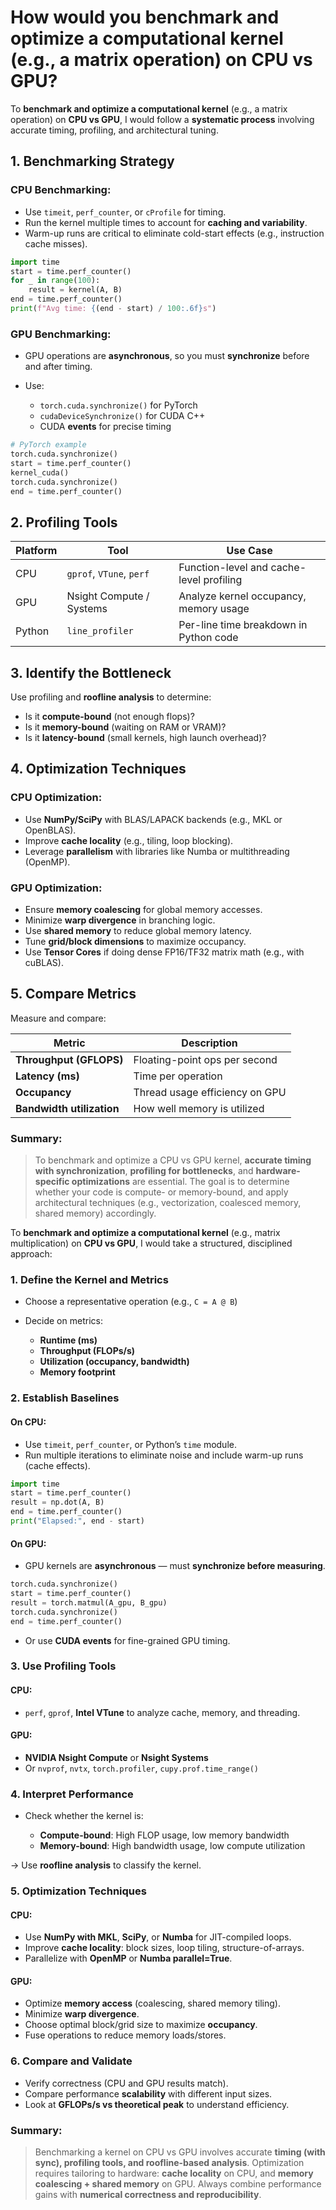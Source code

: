 # How would you benchmark and optimize a computational kernel (e.g., a matrix operation) on CPU vs GPU?

To **benchmark and optimize a computational kernel** (e.g., a matrix operation) on **CPU vs GPU**, I would follow a **systematic process** involving accurate timing, profiling, and architectural tuning.

## 1. **Benchmarking Strategy**

### CPU Benchmarking:

- Use `timeit`, `perf_counter`, or `cProfile` for timing.
- Run the kernel multiple times to account for **caching and variability**.
- Warm-up runs are critical to eliminate cold-start effects (e.g., instruction cache misses).

```python
import time
start = time.perf_counter()
for _ in range(100):
    result = kernel(A, B)
end = time.perf_counter()
print(f"Avg time: {(end - start) / 100:.6f}s")
```

### GPU Benchmarking:

- GPU operations are **asynchronous**, so you must **synchronize** before and after timing.
- Use:

  - `torch.cuda.synchronize()` for PyTorch
  - `cudaDeviceSynchronize()` for CUDA C++
  - CUDA **events** for precise timing

```python
# PyTorch example
torch.cuda.synchronize()
start = time.perf_counter()
kernel_cuda()
torch.cuda.synchronize()
end = time.perf_counter()
```

## 2. **Profiling Tools**

| Platform | Tool                     | Use Case                                 |
| -------- | ------------------------ | ---------------------------------------- |
| CPU      | `gprof`, `VTune`, `perf` | Function-level and cache-level profiling |
| GPU      | Nsight Compute / Systems | Analyze kernel occupancy, memory usage   |
| Python   | `line_profiler`          | Per-line time breakdown in Python code   |

## 3. **Identify the Bottleneck**

Use profiling and **roofline analysis** to determine:

- Is it **compute-bound** (not enough flops)?
- Is it **memory-bound** (waiting on RAM or VRAM)?
- Is it **latency-bound** (small kernels, high launch overhead)?

## 4. **Optimization Techniques**

### CPU Optimization:

- Use **NumPy/SciPy** with BLAS/LAPACK backends (e.g., MKL or OpenBLAS).
- Improve **cache locality** (e.g., tiling, loop blocking).
- Leverage **parallelism** with libraries like Numba or multithreading (OpenMP).

### GPU Optimization:

- Ensure **memory coalescing** for global memory accesses.
- Minimize **warp divergence** in branching logic.
- Use **shared memory** to reduce global memory latency.
- Tune **grid/block dimensions** to maximize occupancy.
- Use **Tensor Cores** if doing dense FP16/TF32 matrix math (e.g., with cuBLAS).

## 5. **Compare Metrics**

Measure and compare:

| Metric                    | Description                    |
| ------------------------- | ------------------------------ |
| **Throughput (GFLOPS)**   | Floating-point ops per second  |
| **Latency (ms)**          | Time per operation             |
| **Occupancy**             | Thread usage efficiency on GPU |
| **Bandwidth utilization** | How well memory is utilized    |

### Summary:

> To benchmark and optimize a CPU vs GPU kernel, **accurate timing with synchronization**, **profiling for bottlenecks**, and **hardware-specific optimizations** are essential. The goal is to determine whether your code is compute- or memory-bound, and apply architectural techniques (e.g., vectorization, coalesced memory, shared memory) accordingly.

To **benchmark and optimize a computational kernel** (e.g., matrix multiplication) on **CPU vs GPU**, I would take a structured, disciplined approach:

### 1. **Define the Kernel and Metrics**

- Choose a representative operation (e.g., `C = A @ B`)
- Decide on metrics:

  - **Runtime (ms)**
  - **Throughput (FLOPs/s)**
  - **Utilization (occupancy, bandwidth)**
  - **Memory footprint**

### 2. **Establish Baselines**

#### On CPU:

- Use `timeit`, `perf_counter`, or Python’s `time` module.
- Run multiple iterations to eliminate noise and include warm-up runs (cache effects).

```python
import time
start = time.perf_counter()
result = np.dot(A, B)
end = time.perf_counter()
print("Elapsed:", end - start)
```

#### On GPU:

- GPU kernels are **asynchronous** — must **synchronize before measuring**.

```python
torch.cuda.synchronize()
start = time.perf_counter()
result = torch.matmul(A_gpu, B_gpu)
torch.cuda.synchronize()
end = time.perf_counter()
```

- Or use **CUDA events** for fine-grained GPU timing.

### 3. **Use Profiling Tools**

#### CPU:

- `perf`, `gprof`, **Intel VTune** to analyze cache, memory, and threading.

#### GPU:

- **NVIDIA Nsight Compute** or **Nsight Systems**
- Or `nvprof`, `nvtx`, `torch.profiler`, `cupy.prof.time_range()`

### 4. **Interpret Performance**

- Check whether the kernel is:

  - **Compute-bound**: High FLOP usage, low memory bandwidth
  - **Memory-bound**: High bandwidth usage, low compute utilization

→ Use **roofline analysis** to classify the kernel.

### 5. **Optimization Techniques**

#### CPU:

- Use **NumPy with MKL**, **SciPy**, or **Numba** for JIT-compiled loops.
- Improve **cache locality**: block sizes, loop tiling, structure-of-arrays.
- Parallelize with **OpenMP** or **Numba parallel=True**.

#### GPU:

- Optimize **memory access** (coalescing, shared memory tiling).
- Minimize **warp divergence**.
- Choose optimal block/grid size to maximize **occupancy**.
- Fuse operations to reduce memory loads/stores.

### 6. **Compare and Validate**

- Verify correctness (CPU and GPU results match).
- Compare performance **scalability** with different input sizes.
- Look at **GFLOPs/s vs theoretical peak** to understand efficiency.

### Summary:

> Benchmarking a kernel on CPU vs GPU involves accurate **timing (with sync), profiling tools, and roofline-based analysis**. Optimization requires tailoring to hardware: **cache locality** on CPU, and **memory coalescing + shared memory** on GPU. Always combine performance gains with **numerical correctness and reproducibility**.
